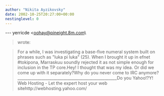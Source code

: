 ```yaml
---
author: "Nikita Ayzikovsky"
date: 2002-10-25T20:27:00+00:00
nestinglevel: 0
---
```

\---
 yerricde <[oohay@pineight.8m.com](mailto://oohay@pineight.8m.com)\
> wrote:

> For a while, I was investigating a base-five numeral system built
> on phrases such as "luka pi luka" (25). When I brought it up in
> efnet #tokipona, Marraskuu soundly rejected it as not simple enough
> for inclusion in the TP core.Hey! I thought that was my idea. Or did we come up with it separately?Why do you never come to IRC anymore?\_\_\_\_\_\_\_\_\_\_\_\_\_\_\_\_\_\_\_\_\_\_\_\_\_\_\_\_\_\_\_\_\_\_\_\_\_\_\_\_\_\_\_\_\_\_\_\_\_\_Do you Yahoo!?Y! Web Hosting - Let the expert host your web sitehttp://webhosting.yahoo.com/